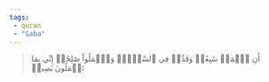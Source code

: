 ```yaml
---
tags: 
 - quran 
 - "Saba"
---
```


> أَنِ ٱعۡمَلۡ سَٰبِغَٰتٖ وَقَدِّرۡ فِي ٱلسَّرۡدِۖ وَٱعۡمَلُواْ صَٰلِحًاۖ إِنِّي بِمَا تَعۡمَلُونَ بَصِيرٞ
